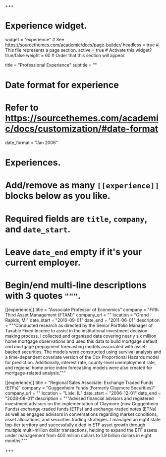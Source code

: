 +++
# Experience widget.
widget = "experience"  # See https://sourcethemes.com/academic/docs/page-builder/
headless = true  # This file represents a page section.
active = true  # Activate this widget? true/false
weight = 60  # Order that this section will appear.

title = "Professional Experience"
subtitle = ""

# Date format for experience
#   Refer to https://sourcethemes.com/academic/docs/customization/#date-format
date_format = "Jan 2006"

# Experiences.
#   Add/remove as many `[[experience]]` blocks below as you like.
#   Required fields are `title`, `company`, and `date_start`.
#   Leave `date_end` empty if it's your current employer.
#   Begin/end multi-line descriptions with 3 quotes `"""`.
[[experience]]
  title = "Associate Professor of Economics"
  company = "Fifth Third Asset Management (FTAM)"
  company_url = ""
  location = "Grand Rapids, MI"
  date_start = "2010-09-01"
  date_end = "2011-06-01"
  description = """Conducted research as directed by the Senior Portfolio Manager of Taxable Fixed Income to assist in the institutional investment decision-making process.  I collected and organized data covering nearly six million home mortgage observations and used this data to build mortgage default and mortgage prepayment forecasting models associated with asset-baeked securities.  The models were constructed using survival analysis and a time-dependent covariate version of the Cox Proportional Hazards model for prediction. Additionally, interest rate, county-level unemployment rate, and regional home price index forecasting models were also created for mortgage-related analysis."""

[[experience]]
  title = "Regional Sales Associate: Exchange Traded Funds (ETFs)"
  company = "Guggenheim Funds (Formerly Claymore Securities)"
  company_url = ""
  location = "Lisle, IL"
  date_start = "2006-12-01"
  date_end = "2008-08-01"
  description = """Advised financial advisors and registered investment advisors on the implementation of Claymore (now Guggenheim Funds) exchange-traded funds (ETFs) and exchange-traded notes (ETNs) as well as engaged advisors in conversations regarding market conditions, asset allocations, and securities trading strategies.  I managed an eight state top-tier territory and successfully aided in ETF asset growth through multiple multi-million dollar transactions, helping to expand the ETF assets under management from 400 million dollars to 1.9 billion dollars in eight months."""
  

+++
